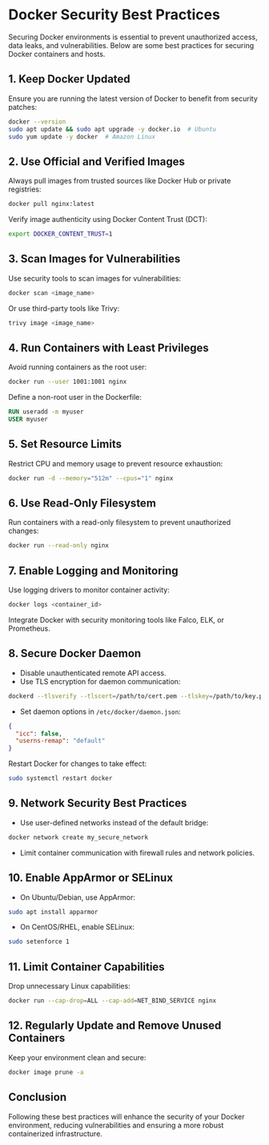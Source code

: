 # Docker Security Best Practices

Securing Docker environments is essential to prevent unauthorized access, data leaks, and vulnerabilities. Below are some best practices for securing Docker containers and hosts.

## 1. Keep Docker Updated
Ensure you are running the latest version of Docker to benefit from security patches:
```sh
docker --version
sudo apt update && sudo apt upgrade -y docker.io  # Ubuntu
sudo yum update -y docker  # Amazon Linux
```

## 2. Use Official and Verified Images
Always pull images from trusted sources like Docker Hub or private registries:
```sh
docker pull nginx:latest
```
Verify image authenticity using Docker Content Trust (DCT):
```sh
export DOCKER_CONTENT_TRUST=1
```

## 3. Scan Images for Vulnerabilities
Use security tools to scan images for vulnerabilities:
```sh
docker scan <image_name>
```
Or use third-party tools like Trivy:
```sh
trivy image <image_name>
```

## 4. Run Containers with Least Privileges
Avoid running containers as the root user:
```sh
docker run --user 1001:1001 nginx
```
Define a non-root user in the Dockerfile:
```dockerfile
RUN useradd -m myuser
USER myuser
```

## 5. Set Resource Limits
Restrict CPU and memory usage to prevent resource exhaustion:
```sh
docker run -d --memory="512m" --cpus="1" nginx
```

## 6. Use Read-Only Filesystem
Run containers with a read-only filesystem to prevent unauthorized changes:
```sh
docker run --read-only nginx
```

## 7. Enable Logging and Monitoring
Use logging drivers to monitor container activity:
```sh
docker logs <container_id>
```
Integrate Docker with security monitoring tools like Falco, ELK, or Prometheus.

## 8. Secure Docker Daemon
- Disable unauthenticated remote API access.
- Use TLS encryption for daemon communication:
```sh
dockerd --tlsverify --tlscert=/path/to/cert.pem --tlskey=/path/to/key.pem
```
- Set daemon options in `/etc/docker/daemon.json`:
```json
{
  "icc": false,
  "userns-remap": "default"
}
```
Restart Docker for changes to take effect:
```sh
sudo systemctl restart docker
```

## 9. Network Security Best Practices
- Use user-defined networks instead of the default bridge:
```sh
docker network create my_secure_network
```
- Limit container communication with firewall rules and network policies.

## 10. Enable AppArmor or SELinux
- On Ubuntu/Debian, use AppArmor:
```sh
sudo apt install apparmor
```
- On CentOS/RHEL, enable SELinux:
```sh
sudo setenforce 1
```

## 11. Limit Container Capabilities
Drop unnecessary Linux capabilities:
```sh
docker run --cap-drop=ALL --cap-add=NET_BIND_SERVICE nginx
```

## 12. Regularly Update and Remove Unused Containers
Keep your environment clean and secure:
```sh
docker image prune -a
```

## Conclusion
Following these best practices will enhance the security of your Docker environment, reducing vulnerabilities and ensuring a more robust containerized infrastructure.
